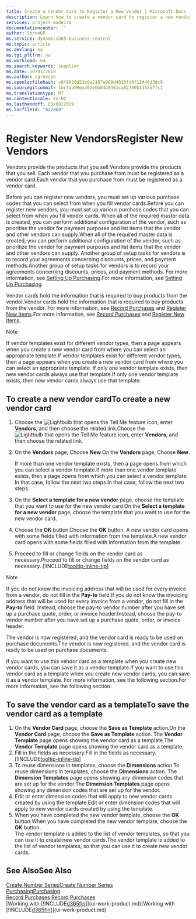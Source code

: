 ```yaml
---
title: Create a Vendor Card to Register a New Vendor | Microsoft Docs
description: Learn how to create a vendor card to register a new vendor or supplier.
services: project-madeira
documentationcenter: ''
author: SorenGP
ms.service: dynamics365-business-central
ms.topic: article
ms.devlang: na
ms.tgt_pltfrm: na
ms.workload: na
ms.search.keywords: supplier
ms.date: 10/01/2018
ms.author: sgroespe
ms.openlocfilehash: c8f8620d21b9e2187e968d4015fd0f12446d30c9
ms.sourcegitcommit: 1bcfaa99ea302e6b84b8361ca02730b135557fc1
ms.translationtype: HT
ms.contentlocale: en-NZ
ms.lasthandoff: 03/08/2019
ms.locfileid: "822869"
---
```

# <a name="register-new-vendors"></a><span data-ttu-id="eb133-103">Register New Vendors</span><span class="sxs-lookup"><span data-stu-id="eb133-103">Register New Vendors</span></span>
<span data-ttu-id="eb133-104">Vendors provide the products that you sell.</span><span class="sxs-lookup"><span data-stu-id="eb133-104">Vendors provide the products that you sell.</span></span> <span data-ttu-id="eb133-105">Each vendor that you purchase from must be registered as a vendor card.</span><span class="sxs-lookup"><span data-stu-id="eb133-105">Each vendor that you purchase from must be registered as a vendor card.</span></span>

<span data-ttu-id="eb133-106">Before you can register new vendors, you must set up various purchase codes that you can select from when you fill vendor cards.</span><span class="sxs-lookup"><span data-stu-id="eb133-106">Before you can register new vendors, you must set up various purchase codes that you can select from when you fill vendor cards.</span></span> <span data-ttu-id="eb133-107">When all of the required master data is created, you can perform additional configuration of the vendor, such as prioritise the vendor for payment purposes and list items that the vendor and other vendors can supply.</span><span class="sxs-lookup"><span data-stu-id="eb133-107">When all of the required master data is created, you can perform additional configuration of the vendor, such as prioritize the vendor for payment purposes and list items that the vendor and other vendors can supply.</span></span> <span data-ttu-id="eb133-108">Another group of setup tasks for vendors is to record your agreements concerning discounts, prices, and payment methods.</span><span class="sxs-lookup"><span data-stu-id="eb133-108">Another group of setup tasks for vendors is to record your agreements concerning discounts, prices, and payment methods.</span></span> <span data-ttu-id="eb133-109">For more information, see [Setting Up Purchasing](purchasing-setup-purchasing.md).</span><span class="sxs-lookup"><span data-stu-id="eb133-109">For more information, see [Setting Up Purchasing](purchasing-setup-purchasing.md).</span></span>

<span data-ttu-id="eb133-110">Vendor cards hold the information that is required to buy products from the vendor.</span><span class="sxs-lookup"><span data-stu-id="eb133-110">Vendor cards hold the information that is required to buy products from the vendor.</span></span> <span data-ttu-id="eb133-111">For more information, see [Record Purchases](purchasing-how-record-purchases.md) and [Register New Items](inventory-how-register-new-items.md).</span><span class="sxs-lookup"><span data-stu-id="eb133-111">For more information, see [Record Purchases](purchasing-how-record-purchases.md) and [Register New Items](inventory-how-register-new-items.md).</span></span>

> [!NOTE]  
>   <span data-ttu-id="eb133-112">If vendor templates exist for different vendor types, then a page appears when you create a new vendor card from where you can select an appropriate template.</span><span class="sxs-lookup"><span data-stu-id="eb133-112">If vendor templates exist for different vendor types, then a page appears when you create a new vendor card from where you can select an appropriate template.</span></span> <span data-ttu-id="eb133-113">If only one vendor template exists, then new vendor cards always use that template.</span><span class="sxs-lookup"><span data-stu-id="eb133-113">If only one vendor template exists, then new vendor cards always use that template.</span></span>

## <a name="to-create-a-new-vendor-card"></a><span data-ttu-id="eb133-114">To create a new vendor card</span><span class="sxs-lookup"><span data-stu-id="eb133-114">To create a new vendor card</span></span>
1. <span data-ttu-id="eb133-115">Choose the ![Lightbulb that opens the Tell Me feature](media/ui-search/search_small.png "Tell me what you want to do") icon, enter **Vendors**, and then choose the related link.</span><span class="sxs-lookup"><span data-stu-id="eb133-115">Choose the ![Lightbulb that opens the Tell Me feature](media/ui-search/search_small.png "Tell me what you want to do") icon, enter **Vendors**, and then choose the related link.</span></span>  
2. <span data-ttu-id="eb133-116">On the **Vendors** page, Choose **New**.</span><span class="sxs-lookup"><span data-stu-id="eb133-116">On the **Vendors** page, Choose **New**.</span></span>

    <span data-ttu-id="eb133-117">If more than one vendor template exists, then a page opens from which you can select a vendor template.</span><span class="sxs-lookup"><span data-stu-id="eb133-117">If more than one vendor template exists, then a page opens from which you can select a vendor template.</span></span> <span data-ttu-id="eb133-118">In that case, follow the next two steps.</span><span class="sxs-lookup"><span data-stu-id="eb133-118">In that case, follow the next two steps.</span></span>
3. <span data-ttu-id="eb133-119">On the **Select a template for a new vendor** page, choose the template that you want to use for the new vendor card.</span><span class="sxs-lookup"><span data-stu-id="eb133-119">On the **Select a template for a new vendor** page, choose the template that you want to use for the new vendor card.</span></span>
4. <span data-ttu-id="eb133-120">Choose the **OK** button.</span><span class="sxs-lookup"><span data-stu-id="eb133-120">Choose the **OK** button.</span></span> <span data-ttu-id="eb133-121">A new vendor card opens with some fields filled with information from the template.</span><span class="sxs-lookup"><span data-stu-id="eb133-121">A new vendor card opens with some fields filled with information from the template.</span></span>
5. <span data-ttu-id="eb133-122">Proceed to fill or change fields on the vendor card as necessary.</span><span class="sxs-lookup"><span data-stu-id="eb133-122">Proceed to fill or change fields on the vendor card as necessary.</span></span> [!INCLUDE[tooltip-inline-tip](includes/tooltip-inline-tip_md.md)]

> [!NOTE]  
>   <span data-ttu-id="eb133-123">If you do not know the invoicing address that will be used for every invoice from a vendor, do not fill in the **Pay-to** field.</span><span class="sxs-lookup"><span data-stu-id="eb133-123">If you do not know the invoicing address that will be used for every invoice from a vendor, do not fill in the **Pay-to** field.</span></span> <span data-ttu-id="eb133-124">Instead, choose the pay-to vendor number after you have set up a purchase quote, order, or invoice header.</span><span class="sxs-lookup"><span data-stu-id="eb133-124">Instead, choose the pay-to vendor number after you have set up a purchase quote, order, or invoice header.</span></span>

<span data-ttu-id="eb133-125">The vendor is now registered, and the vendor card is ready to be used on purchase documents.</span><span class="sxs-lookup"><span data-stu-id="eb133-125">The vendor is now registered, and the vendor card is ready to be used on purchase documents.</span></span>

<span data-ttu-id="eb133-126">If you want to use this vendor card as a template when you create new vendor cards, you can save it as a vendor template.</span><span class="sxs-lookup"><span data-stu-id="eb133-126">If you want to use this vendor card as a template when you create new vendor cards, you can save it as a vendor template.</span></span> <span data-ttu-id="eb133-127">For more information, see the following section.</span><span class="sxs-lookup"><span data-stu-id="eb133-127">For more information, see the following section.</span></span>

## <a name="to-save-the-vendor-card-as-a-template"></a><span data-ttu-id="eb133-128">To save the vendor card as a template</span><span class="sxs-lookup"><span data-stu-id="eb133-128">To save the vendor card as a template</span></span>
1. <span data-ttu-id="eb133-129">On the **Vendor Card** page, choose the **Save as Template** action.</span><span class="sxs-lookup"><span data-stu-id="eb133-129">On the **Vendor Card** page, choose the **Save as Template** action.</span></span> <span data-ttu-id="eb133-130">The **Vendor Template** page opens showing the vendor card as a template.</span><span class="sxs-lookup"><span data-stu-id="eb133-130">The **Vendor Template** page opens showing the vendor card as a template.</span></span>
2. <span data-ttu-id="eb133-131">Fill in the fields as necessary.</span><span class="sxs-lookup"><span data-stu-id="eb133-131">Fill in the fields as necessary.</span></span> [!INCLUDE[tooltip-inline-tip](includes/tooltip-inline-tip_md.md)]
3. <span data-ttu-id="eb133-132">To reuse dimensions in templates, choose the **Dimensions** action.</span><span class="sxs-lookup"><span data-stu-id="eb133-132">To reuse dimensions in templates, choose the **Dimensions** action.</span></span> <span data-ttu-id="eb133-133">The **Dimension Templates** page opens showing any dimension codes that are set up for the vendor.</span><span class="sxs-lookup"><span data-stu-id="eb133-133">The **Dimension Templates** page opens showing any dimension codes that are set up for the vendor.</span></span>
4. <span data-ttu-id="eb133-134">Edit or enter dimension codes that will apply to new vendor cards created by using the template.</span><span class="sxs-lookup"><span data-stu-id="eb133-134">Edit or enter dimension codes that will apply to new vendor cards created by using the template.</span></span>
5. <span data-ttu-id="eb133-135">When you have completed the new vendor template, choose the **OK** button.</span><span class="sxs-lookup"><span data-stu-id="eb133-135">When you have completed the new vendor template, choose the **OK** button.</span></span>  
   <span data-ttu-id="eb133-136">The vendor template is added to the list of vendor templates, so that you can use it to create new vendor cards.</span><span class="sxs-lookup"><span data-stu-id="eb133-136">The vendor template is added to the list of vendor templates, so that you can use it to create new vendor cards.</span></span>

## <a name="see-also"></a><span data-ttu-id="eb133-137">See Also</span><span class="sxs-lookup"><span data-stu-id="eb133-137">See Also</span></span>
[<span data-ttu-id="eb133-138">Create Number Series</span><span class="sxs-lookup"><span data-stu-id="eb133-138">Create Number Series</span></span>](ui-create-number-series.md)  
[<span data-ttu-id="eb133-139">Purchasing</span><span class="sxs-lookup"><span data-stu-id="eb133-139">Purchasing</span></span>](purchasing-manage-purchasing.md)  
<span data-ttu-id="eb133-140">[Record Purchases](purchasing-how-record-purchases.md) </span><span class="sxs-lookup"><span data-stu-id="eb133-140">[Record Purchases](purchasing-how-record-purchases.md) </span></span>  
<span data-ttu-id="eb133-141">[Working with [!INCLUDE[d365fin](includes/d365fin_md.md)]](ui-work-product.md)</span><span class="sxs-lookup"><span data-stu-id="eb133-141">[Working with [!INCLUDE[d365fin](includes/d365fin_md.md)]](ui-work-product.md)</span></span>  
